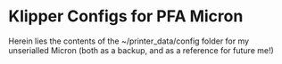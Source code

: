 # Klipper Configs for PFA Micron
Herein lies the contents of the ~/printer_data/config folder for my unserialled Micron (both as a backup, and as a reference for future me!)
